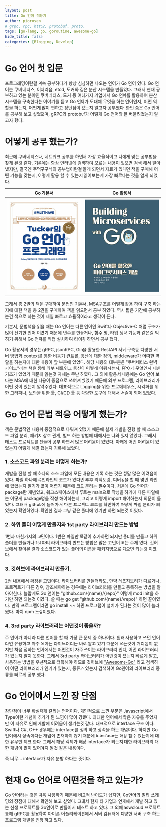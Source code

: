 ```yaml
---
layout: post
title: Go 언어 적응기
author: piorosen
# grpc, rpc, http2, protobuf, proto, 
tags: [go-lang, go, goroutine, awesome-go]
hide_title: false
categories: [Blogging, Develop]
---
```


# Go 언어 첫 입문
프로그래밍이란걸 계속 공부하다가 항상 심심하면 나오는 언어가 Go 언어 였다. Go 언어는 쿠버네티스, 이더리움, etcd, 도커와 같은 분산 시스템을 만들었다. 그래서 현재 공부하고 있는 분야인 쿠버네티스, 도커 등 여러가지 기업에서 Go 언어를 활용하여 분산 시스템을 구축한다는 이야기를 듣고 Go 언어가 도대체 무엇을 하는 언어인지, 어떤 역할을 하는지, 어떤게 많이 편하고 장단점이 있는지 알고자 공부했다. 한번 쯤은 Go 언어를 공부해 보고 싶었으며, gRPC와 protobuf가 어떻게 Go 언어와 잘 버물려졌는지 알고자 했다.

# 어떻게 공부 했는가?

최근에 쿠버네티스나, 네트워크 공부를 하면서 가장 효율적이고 나에게 맞는 공부법을 찾게 된것 같다. 기존에는 항상 인터넷에 검색하여 모르는 내용이 있으면 검색 해서 알아냈지만, 결국엔 주먹구구식의 공부법이란걸 알게 되면서 자료가 있다면 책을 구매해 어떤 기능을 갖는지, 어떻게 활용 할 수 있는지 읽어보는게 가장 빠르다는 것을 알게 되었다.  

|Go 기본서|Go 활용서|
|:---:|:---:|
|[![tucker](/assets/img/post/2022-02-06-tucker.jpg)](https://www.aladin.co.kr/shop/wproduct.aspx?ItemId=268879925)|[![micro](/assets/img/post/2022-02-06-micro.jpg)](https://www.aladin.co.kr/shop/wproduct.aspx?ItemId=156525189)

그래서 총 2권의 책을 구매하여 문법인 기본서, MSA구조를 어떻게 활용 하여 구축 하는지에 대한 책을 총 2권을 구매하여 책을 읽으면서 공부 하였다. 역시 짧은 기간에 공부하는건 책으로 하는 것이 제일 빠르고 효율적이라고 생각이 든다.

기본서, 문법책을 읽을 때는 Go 언어는 다른 언어인 Swift나 Objective-C 처럼 구조가 많이 신기한 언어 이였기 때문에 변수를 만들거나, 함수 명, 타입 생략 기능과 같은걸 익히기 위해서 Go 언어를 직접 설치하여 타이핑 하면서 공부 했다.

Go 활용서의 경우는 gRPC, jsonRPC, Gin을 활용한 RestAPI 서버 구축등 다양한 서버 방법과 context를 통한 비동기 컨트롤, 통신에 대한 정의, middleware가 어떠한 역할을 하는지에 대한 내용이 앞 부분에 있었다. 해당 내용의 대부분은 "쿠버네티스 완벽 가이드"라는 책을 통해 외부 네트워크 통신이 어떻게 이뤄지는지, RPC가 무엇인지 대한 기초가 있었기 때문에 읽는것 자체는 무난 하였다. 그 외에 활용서 내용에는 Go 언어 보다는 MSA에 대한 내용이 중점으로 쓰여져 있었기 때문에 외부 프로그램, 라이브러리가 어떤 것이 있는지 알려주었다. 대표적으로 Logging을 위한 프로메테우스, 시각화를 위한 그라파나, 보안을 위한 툴, CI/CD 툴 등 다양한 도구에 대해서 서술이 되어 있었다.

# Go 언어 문법 적응 어떻게 했는가?

책은 문법적인 내용이 중점적으로 다뤄져 있었기 때문에 실제 개발을 진행 할 때 소스코드 파일 분리, 패키지 상호 관계, 빌드 하는 방법에 대해서는 나와 있지 않았다. 그래서 테스트 프로젝트를 만들어 공부 하면서 많은 어려움이 있었다. 아래에 어떤 어려움이 있었는지 어떻게 해결 했는지 기록해 보았다.

### 1. 소스코드 파일 분리는 어떻게 하는가?

개발을 진행 할 때 하나의 소스 파일에 모든 내용은 기록 하는 것은 정말 많은 어려움이 있다. 파일 하나에 수천라인의 코드가 있다면 추후 리팩토링, 디버깅을 할 때 몇번 라인에 있었는지 알기가 많이 어렵기 때문에 코드 분리는 필수이다. 처음에 Go 언어가 package란 개념있고, 워크스페이스에서 루트는 main으로 작성을 하기에 다른 파일에는 어떻게 package명을 작성 해야하는지, 그리고 어떻게 import 해야하는지 의문이 들었다. 그래서 github에 들어가서 다른 프로젝트 코드를 확인하여 어떻게 파일 분리가 되었는지 확인하였다. 확인한 결과 그냥 같은 폴더에 있기만 하면 되는것 이였다. 

### 2. 하위 폴더 어떻게 만들지와 1st party 라이브러리 만드는 방법

1번과 마찬가지의 고민이다. 1번은 파일만 똑같이 추가하면 되지만 폴더를 만들고 하위 폴더를 만들거나 1st 파티 라이브러리 만드는 방법은 많은 고민이 되는 주제 였다. 깃허브에서 찾아본 결과 소스코드가 있는 폴더의 이름을 패키지명으로 지으면 되는것 이였다. 

### 3. 깃허브에 라이브러리 만들기.

2번 내용에서 확장된 고민이다. 라이브러리를 만들더라도, 만약 레포지토리가 다르거나, 프로젝트가 다른 경우, 참조해야하는 경우에는 라이브러리를 만들고 등록하는 방법을 알아야한다. 놀랍게도 Go 언어는 "github.com/{name}/{repo}" 이렇게 mod init을 하기만 하면 되는것 이였다. 쓸 때는 go get "github.com/{name}/{repo}" 하면 끝이였다. 만약 프로그램이라면 go install ~~ 하면 프로그램이 설치가 된다는 것이 많이 놀라웠다. 마치 npm 느낌이였다.

### 4. 3rd party 라이브러리는 어떤것이 좋을까?

주 언어가 아니라 다른 언어를 할 때 가장 큰 문제 중 하나이다. 원래 사용하고 쓰던 언어라면 유용하고 자주 쓰이는 라이브러리는 바로 알고 있기 때문에 쓰는것이 거리낌이 없지만 처음 접하는 언어에서는 어떤것이 자주 쓰이는 라이브러리 인지, 어떤 라이브러리가 있는지 알지 못한다. 그래서 3rd party 라이브러리가 어떤것이 있는지 빠르게 알고, 사용하는 방법을 우선적으로 터득해야 하므로 깃허브에 ["Awesome-Go"](https://github.com/avelino/awesome-go) 라고 검색하여 어떤 라이브러리가 인기가 있는지, 종류가 있는지 검색하여 Go언어의 라이브러리 종류를 빠르게 공부 했다.

# Go 언어에서 느낀 장 단점

장단점이 너무 확실하게 갈리는 언어이다. 개인적으로 느낀 부분은 Javascript에서 Type이란 개념이 추가가 된 느낌이 많이 강했다. 최대한 언어에서 많은 자유를 주었지만 이 자유로 인해 개발에 어려움이 생기는것 같다. 대표적으로 interface 구조 이다. Swift나 C#, C++ 경우에는 interface를 정의 하고 상속을 하는 개념이다. 하지만 Go 언어에서 상속이라는 개념이 존재하지 않기 때문에 interface는 해당 함수 있는지에 대한 유무만 체크 한다. 그래서 해당 객체가 해당 interface가 되는지 대한 라이브러리 대한 개념이 많이 있어야지 될것 같은 내용이다.

즉 너무... interface가 자유 분방 하다는 뜻이다.

# 현재 Go 언어로 어떤것을 하고 있는가?

Go 언어라는 것은 처음 사용하기 때문에 비교적 난이도가 쉽지만, Go언어의 멀티 쓰레딩의 장점에 대해서 확인해 보고 싶었다. 그래서 현재 타 기업과 연계해서 개발 하고 있는 신생 프로젝트를 Go언어로 만들어서 테스트 하고 있다. 그 외에 aswcloud 프로젝트 통해 gRPC를 활용하여 아이폰 어플리케이션에서 서버 컴퓨터에 다양한 서버 구축 하는 프로그램 개발을 진행 하고 있다.
